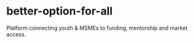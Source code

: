 # better-option-for-all
Platform connecting youth &amp; MSMEs to funding, mentorship and market access.
